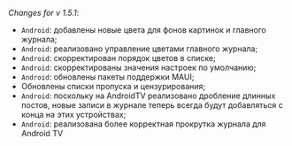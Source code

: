 _Changes for v 1.5.1_:
- `Android`: добавлены новые цвета для фонов картинок и главного журнала;
- `Android`: реализовано управление цветами главного журнала;
- `Android`: скорректирован порядок цветов в списке;
- `Android`: скорректированы значения настроек по умолчанию;
- `Android`: обновлены пакеты поддержки MAUI;
- Обновлены списки пропуска и цензурирования;
- `Android`: поскольку на AndroidTV реализовано дробление длинных постов, новые записи в журнале теперь всегда будут добавляться с конца на этих устройствах;
- `Android`: реализована более корректная прокрутка журнала для Android TV
